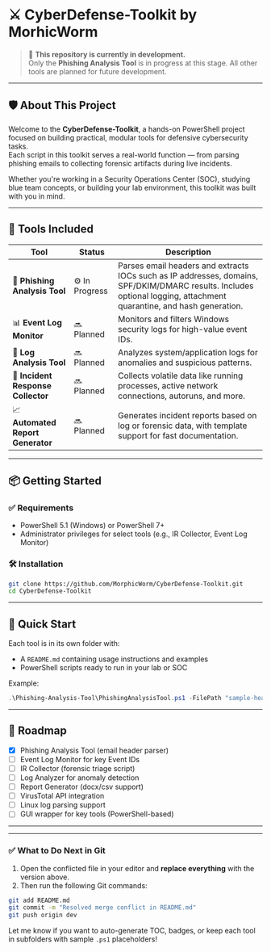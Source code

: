 # ⚔️ CyberDefense-Toolkit by MorhicWorm

> 🚧 **This repository is currently in development.**  
> Only the **Phishing Analysis Tool** is in progress at this stage. All other tools are planned for future development.

---

## 🛡️ About This Project
Welcome to the **CyberDefense-Toolkit**, a hands-on PowerShell project focused on building practical, modular tools for defensive cybersecurity tasks.  
Each script in this toolkit serves a real-world function — from parsing phishing emails to collecting forensic artifacts during live incidents.

Whether you're working in a Security Operations Center (SOC), studying blue team concepts, or building your lab environment, this toolkit was built with you in mind.

---

## 🚀 Tools Included

| Tool | Status | Description |
|------|--------|-------------|
| 📨 **Phishing Analysis Tool** | ⚙️ In Progress | Parses email headers and extracts IOCs such as IP addresses, domains, SPF/DKIM/DMARC results. Includes optional logging, attachment quarantine, and hash generation. |
| 📊 **Event Log Monitor** | 🔜 Planned | Monitors and filters Windows security logs for high-value event IDs. |
| 📑 **Log Analysis Tool** | 🔜 Planned | Analyzes system/application logs for anomalies and suspicious patterns. |
| 🚨 **Incident Response Collector** | 🔜 Planned | Collects volatile data like running processes, active network connections, autoruns, and more. |
| 📈 **Automated Report Generator** | 🔜 Planned | Generates incident reports based on log or forensic data, with template support for fast documentation. |

---

## 📦 Getting Started

### ✅ Requirements
- PowerShell 5.1 (Windows) or PowerShell 7+
- Administrator privileges for select tools (e.g., IR Collector, Event Log Monitor)

### 🛠️ Installation
```bash
git clone https://github.com/MorphicWorm/CyberDefense-Toolkit.git
cd CyberDefense-Toolkit
```

---

## 🚀 Quick Start

Each tool is in its own folder with:
- A `README.md` containing usage instructions and examples
- PowerShell scripts ready to run in your lab or SOC

Example:
```powershell
.\Phishing-Analysis-Tool\PhishingAnalysisTool.ps1 -FilePath "sample-headers.txt"
```

---

## 📅 Roadmap

- [x] Phishing Analysis Tool (email header parser)
- [ ] Event Log Monitor for key Event IDs
- [ ] IR Collector (forensic triage script)
- [ ] Log Analyzer for anomaly detection
- [ ] Report Generator (docx/csv support)
- [ ] VirusTotal API integration
- [ ] Linux log parsing support
- [ ] GUI wrapper for key tools (PowerShell-based)

---

---

### ✅ What to Do Next in Git

1. Open the conflicted file in your editor and **replace everything** with the version above.
2. Then run the following Git commands:

```bash
git add README.md
git commit -m "Resolved merge conflict in README.md"
git push origin dev
```

Let me know if you want to auto-generate TOC, badges, or keep each tool in subfolders with sample `.ps1` placeholders!